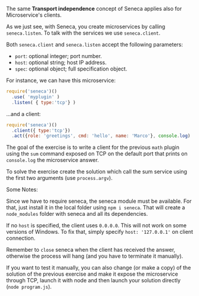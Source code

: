 The same **Transport independence** concept of Seneca applies also for
Microservice's clients.

As we just see, with Seneca, you create microservices by calling `seneca.listen`.
To talk with the services we use `seneca.client`.

Both `seneca.client` and `seneca.listen` accept the following parameters:
* `port`: optional integer; port number.
* `host`: optional string; host IP address.
* `spec`: optional object; full specification object.

For instance, we can have this microservice:

```javascript
require('seneca')()
  .use( 'myplugin' )
  .listen( { type:'tcp'} )
```
...and a client:

```javascript
require('seneca')()
  .client({ type:'tcp'})
  .act({role: 'greetings', cmd: 'hello', name: 'Marco'}, console.log)
```

The goal of the exercise is to write a client for the previous `math` plugin using
the `sum` command exposed on TCP on the default port that prints on `console.log`
the microservice answer.

To solve the exercise create the solution which call the sum service using the first
two arguments (use `process.argv`).

Some Notes:

Since we have to require seneca, the seneca module must be available.
For that, just install it in the local folder using `npm i seneca`. That will
create a `node_modules` folder with seneca and all its dependencies.

If no `host` is specified, the client uses `0.0.0.0`. This will not work on
some versions of Windows. To fix that, simply specify `host: '127.0.0.1'` on
client connection.

Remember to `close` seneca when the client has received the answer, otherwise
the process will hang (and you have to terminate it manually).

If you want to test it manually, you can also change (or make a copy) of the solution
of the previous exercise and make it expose the microservice through TCP, launch
it with node and then launch your solution directly (`node program.js`).
